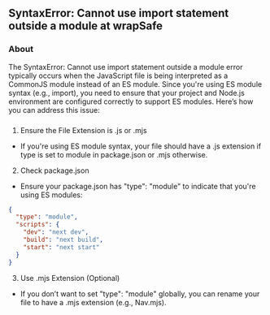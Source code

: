 ## SyntaxError: Cannot use import statement outside a module at wrapSafe

### About

The SyntaxError: Cannot use import statement outside a module error typically occurs when the JavaScript file is being interpreted as a CommonJS module instead of an ES module. Since you're using ES module syntax (e.g., import), you need to ensure that your project and Node.js environment are configured correctly to support ES modules.
Here’s how you can address this issue:

###

1. Ensure the File Extension is .js or .mjs

- If you're using ES module syntax, your file should have a .js extension if type is set to module in package.json or .mjs otherwise.

2. Check package.json

- Ensure your package.json has "type": "module" to indicate that you're using ES modules:

```json
{
  "type": "module",
  "scripts": {
    "dev": "next dev",
    "build": "next build",
    "start": "next start"
  }
}
```

3. Use .mjs Extension (Optional)

- If you don’t want to set "type": "module" globally, you can rename your file to have a .mjs extension (e.g., Nav.mjs).
